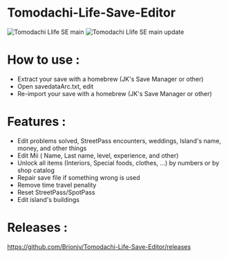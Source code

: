 # Tomodachi-Life-Save-Editor

![Tomodachi Llife SE main](https://i11.servimg.com/u/f11/19/11/94/79/tl_sav10.png) ![Tomodachi Llife SE main update](https://i62.servimg.com/u/f62/16/44/51/41/tomoda10.png)

# How to use : 
- Extract your save with a homebrew (JK's Save Manager or other)
- Open savedataArc.txt, edit
- Re-import your save with a homebrew (JK's Save Manager or other)

# Features :
- Edit problems solved, StreetPass encounters, weddings, Island's name, money, and other things
- Edit Mii ( Name, Last name, level, experience, and other)
- Unlock all items (Interiors, Special foods, clothes, ...) by numbers or by shop catalog
- Repair save file if something wrong is used
- Remove time travel penality
- Reset StreetPass/SpotPass
- Edit island's buildings

# Releases :
https://github.com/Brionjv/Tomodachi-Life-Save-Editor/releases

